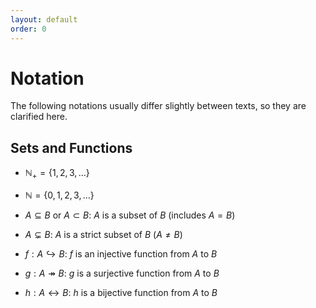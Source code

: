 ```yaml
---
layout: default
order: 0
---
```


# Notation

The following notations usually differ slightly between texts, so they are clarified here.

## Sets and Functions

* $\mathbb N_+ = \lbrace 1, 2, 3, \dots \rbrace$
* $\mathbb N = \lbrace 0, 1, 2, 3, \dots \rbrace$
* $A \subseteq B$ or $A \subset B$: $A$ is a subset of $B$ (includes $A = B$)
* $A \subsetneq B$: $A$ is a strict subset of $B$ ($A \neq B$)

* $f: A \hookrightarrow B$: $f$ is an injective function from $A$ to $B$
* $g: A \twoheadrightarrow B$: $g$ is a surjective function from $A$ to $B$
* $h: A \leftrightarrow B$: $h$ is a bijective function from $A$ to $B$